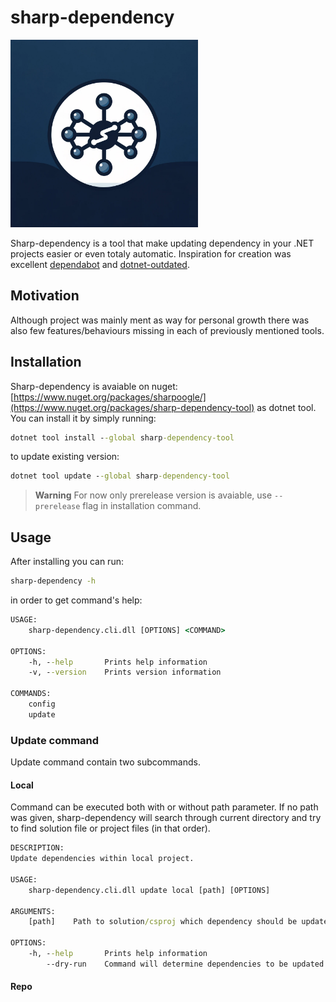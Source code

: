 # sharp-dependency

<img src="docs/logo.png" alt="drawing" width="300"/>

Sharp-dependency is a tool that make updating dependency in your .NET projects easier or even totaly automatic. Inspiration for creation was excellent [dependabot](https://github.com/dependabot) and [dotnet-outdated](https://github.com/dotnet-outdated/dotnet-outdated). 

## Motivation

Although project was mainly ment as way for personal growth there was also few features/behaviours missing in each of previously mentioned tools.

## Installation

Sharp-dependency is avaiable on nuget: [https://www.nuget.org/packages/sharpoogle/](https://www.nuget.org/packages/sharp-dependency-tool) as dotnet tool.
You can install it by simply running:
```cmd
dotnet tool install --global sharp-dependency-tool
```

to update existing version:
```cmd
dotnet tool update --global sharp-dependency-tool
```

> **Warning** 
> For now only prerelease version is avaiable, use `--prerelease` flag in installation command.

## Usage

After installing you can run:
```cmd
sharp-dependency -h
```
in order to get command's help:
```cmd
USAGE:
    sharp-dependency.cli.dll [OPTIONS] <COMMAND>

OPTIONS:
    -h, --help       Prints help information
    -v, --version    Prints version information

COMMANDS:
    config
    update
```

### Update command

Update command contain two subcommands.

#### Local

Command can be executed both with or without path parameter. If no path was given, sharp-dependency will search through current directory and try to find solution file or project files (in that order).
```cmd
DESCRIPTION:
Update dependencies within local project.

USAGE:
    sharp-dependency.cli.dll update local [path] [OPTIONS]

ARGUMENTS:
    [path]    Path to solution/csproj which dependency should be updated

OPTIONS:
    -h, --help       Prints help information
        --dry-run    Command will determine dependencies to be updated without actually updating them
```

#### Repo


